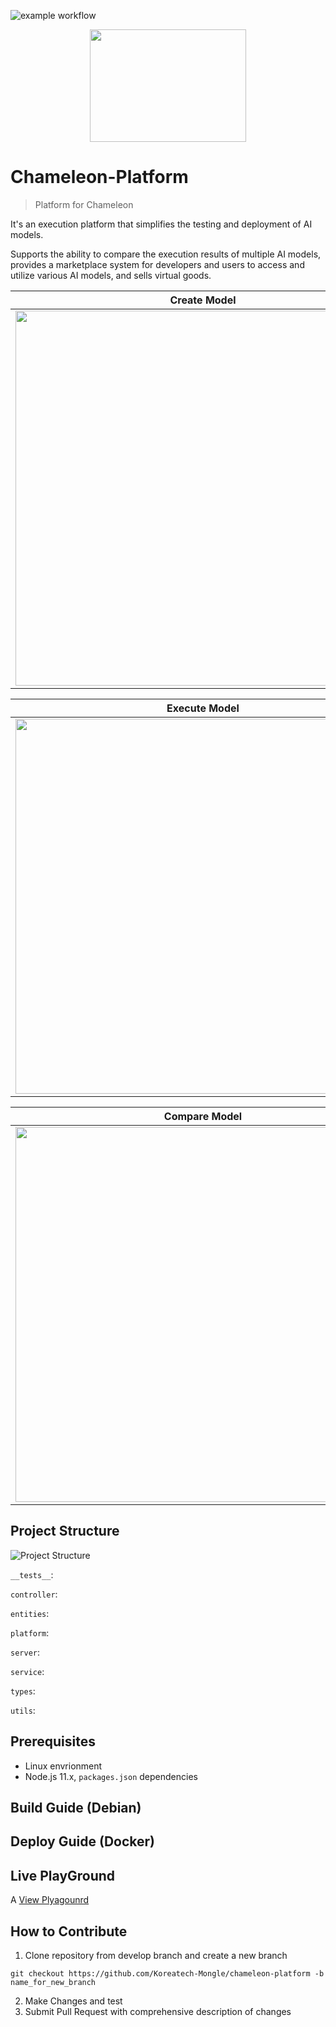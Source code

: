 ![example workflow](https://github.com/Koreatech-Mongle/chameleon-platform/actions/workflows/update-dev-server.yml/badge.svg?branch=develop)

<p align="center"><img src="https://github.com/Koreatech-Mongle/chameleon-platform/assets/115688628/d244b22e-b971-4400-b2dc-a3a7a90a0d75" height="180px" width="250px"></p>

# Chameleon-Platform
> Platform for Chameleon

It's an execution platform that simplifies the testing and deployment of AI models. 

Supports the ability to compare the execution results of multiple AI models, provides a marketplace system for developers and users to access and utilize various AI models, and sells virtual goods.

|Create Model|
|---|
|<img src="https://github.com/Koreatech-Mongle/chameleon-platform/assets/115688628/a46abb7e-053c-4297-a9f3-940e185cecd0" height="600px">|

|Execute Model|
|---|
|<img src="https://github.com/Koreatech-Mongle/chameleon-platform/assets/115688628/e20a2004-0f04-4dcb-a557-40ff1261f021" height="600px">| 

|Compare Model|
|---|
|<img src="https://github.com/Koreatech-Mongle/chameleon-platform/assets/115688628/b32fbe84-1ba2-4029-8ae3-f9fd4686196f" height="600px">|

## Project Structure

![Project Structure](https://github.com/Koreatech-Mongle/chameleon-platform/assets/115688628/2dcb945e-c3e6-478c-b7c0-f1481da1baa9)

`__tests__`:

`controller`:

`entities`:

`platform`:

`server`:

`service`:

`types`:

`utils`:

## Prerequisites
* Linux envrionment
* Node.js 11.x, `packages.json` dependencies
## Build Guide (Debian)
## Deploy Guide (Docker)
## Live PlayGround

A [View Plyagounrd](https://dev-client.chameleon.best/)

## How to Contribute
1. Clone repository from develop branch and create a new branch

``` 
git checkout https://github.com/Koreatech-Mongle/chameleon-platform -b name_for_new_branch
```

2. Make Changes and test
3. Submit Pull Request with comprehensive description of changes

